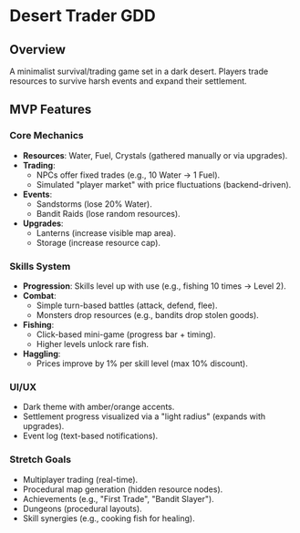# Desert Trader GDD

## Overview
A minimalist survival/trading game set in a dark desert. Players trade resources to survive harsh events and expand their settlement.

## MVP Features
### Core Mechanics
- **Resources**: Water, Fuel, Crystals (gathered manually or via upgrades).  
- **Trading**:  
  - NPCs offer fixed trades (e.g., 10 Water → 1 Fuel).  
  - Simulated "player market" with price fluctuations (backend-driven).  
- **Events**:  
  - Sandstorms (lose 20% Water).  
  - Bandit Raids (lose random resources).  
- **Upgrades**:  
  - Lanterns (increase visible map area).  
  - Storage (increase resource cap).  
### Skills System
- **Progression**: Skills level up with use (e.g., fishing 10 times → Level 2).
- **Combat**: 
  - Simple turn-based battles (attack, defend, flee).
  - Monsters drop resources (e.g., bandits drop stolen goods).
- **Fishing**:
  - Click-based mini-game (progress bar + timing).
  - Higher levels unlock rare fish.
- **Haggling**:
  - Prices improve by 1% per skill level (max 10% discount).

### UI/UX
- Dark theme with amber/orange accents.  
- Settlement progress visualized via a "light radius" (expands with upgrades).  
- Event log (text-based notifications).  

### Stretch Goals
- Multiplayer trading (real-time).  
- Procedural map generation (hidden resource nodes).  
- Achievements (e.g., "First Trade", "Bandit Slayer").  
- Dungeons (procedural layouts).
- Skill synergies (e.g., cooking fish for healing).
